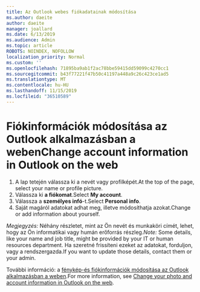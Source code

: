 ```yaml
---
title: Az Outlook webes fiókadatainak módosítása
ms.author: daeite
author: daeite
manager: joallard
ms.date: 6/13/2019
ms.audience: Admin
ms.topic: article
ROBOTS: NOINDEX, NOFOLLOW
localization_priority: Normal
ms.custom: ''
ms.openlocfilehash: 71895ba9ab1f2ac78bbe59415dd59099c4270cc1
ms.sourcegitcommit: b43f77221f47b50c41197a448a9c26c423ce1ad5
ms.translationtype: MT
ms.contentlocale: hu-HU
ms.lasthandoff: 11/15/2019
ms.locfileid: "36510589"
---
```

# <a name="change-account-information-in-outlook-on-the-web"></a><span data-ttu-id="3dc5b-102">Fiókinformációk módosítása az Outlook alkalmazásban a weben</span><span class="sxs-lookup"><span data-stu-id="3dc5b-102">Change account information in Outlook on the web</span></span>

1. <span data-ttu-id="3dc5b-103">A lap tetején válassza ki a nevét vagy profilképét.</span><span class="sxs-lookup"><span data-stu-id="3dc5b-103">At the top of the page, select your name or profile picture.</span></span>
1. <span data-ttu-id="3dc5b-104">Válassza ki **a fiókomat**.</span><span class="sxs-lookup"><span data-stu-id="3dc5b-104">Select **My account**.</span></span>
1. <span data-ttu-id="3dc5b-105">Válassza a **személyes infó**-t.</span><span class="sxs-lookup"><span data-stu-id="3dc5b-105">Select **Personal info**.</span></span>
1. <span data-ttu-id="3dc5b-106">Saját magáról adatokat adhat meg, illetve módosíthatja azokat.</span><span class="sxs-lookup"><span data-stu-id="3dc5b-106">Change or add information about yourself.</span></span>

<span data-ttu-id="3dc5b-107">*Megjegyzés:* Néhány részletet, mint az Ön nevét és munkaköri címét, lehet, hogy az Ön informatikai vagy humán erőforrás részleg.</span><span class="sxs-lookup"><span data-stu-id="3dc5b-107">*Note:* Some details, like your name and job title, might be provided by your IT or human resources department.</span></span> <span data-ttu-id="3dc5b-108">Ha szeretné frissíteni ezeket az adatokat, forduljon, vagy a rendszergazda.</span><span class="sxs-lookup"><span data-stu-id="3dc5b-108">If you want to update those details, contact them or your admin.</span></span>

<span data-ttu-id="3dc5b-109">További információ: a [fénykép-és fiókinformációk módosítása az Outlook alkalmazásban a weben](https://support.office.com/article/b2dbb289-851d-4bed-93c3-3e136f5659ec).</span><span class="sxs-lookup"><span data-stu-id="3dc5b-109">For more information, see [Change your photo and account information in Outlook on the web](https://support.office.com/article/b2dbb289-851d-4bed-93c3-3e136f5659ec).</span></span>